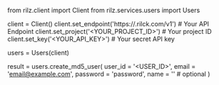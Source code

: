 from rilz.client import Client
from rilz.services.users import Users

client = Client()
client.set_endpoint('https://<REGION>.rilck.com/v1') # Your API Endpoint
client.set_project('<YOUR_PROJECT_ID>') # Your project ID
client.set_key('<YOUR_API_KEY>') # Your secret API key

users = Users(client)

result = users.create_md5_user(
    user_id = '<USER_ID>',
    email = 'email@example.com',
    password = 'password',
    name = '<NAME>' # optional
)
